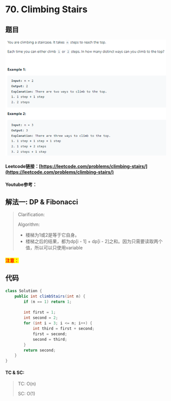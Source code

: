 # 70. Climbing Stairs

## 题目

![](<../../.gitbook/assets/image (146) (1).png>)

#### Leetcode链接：[https://leetcode.com/problems/climbing-stairs/](https://leetcode.com/problems/climbing-stairs/)

#### Youtube参考：

## 解法一: DP & Fibonacci

> Clarification:&#x20;
>
> Algorithm:&#x20;
>
> * 楼梯为1或2是等于它自身。
> * 楼梯之后的结果，都为dp\[i - 1] + dp\[i - 2]之和。因为只需要读取两个值，所以可以只使用variable

#### <mark style="color:red;">注意：</mark>

## 代码

```java
class Solution {
    public int climbStairs(int n) {
        if (n == 1) return 1;
        
        int first = 1;
        int second = 2;
        for (int i = 3; i <= n; i++) {
            int third = first + second;
            first = second;
            second = third;
        }
        return second;
    }
}
```

#### TC & SC:&#x20;

> TC: O(n)
>
> SC: O(1)
